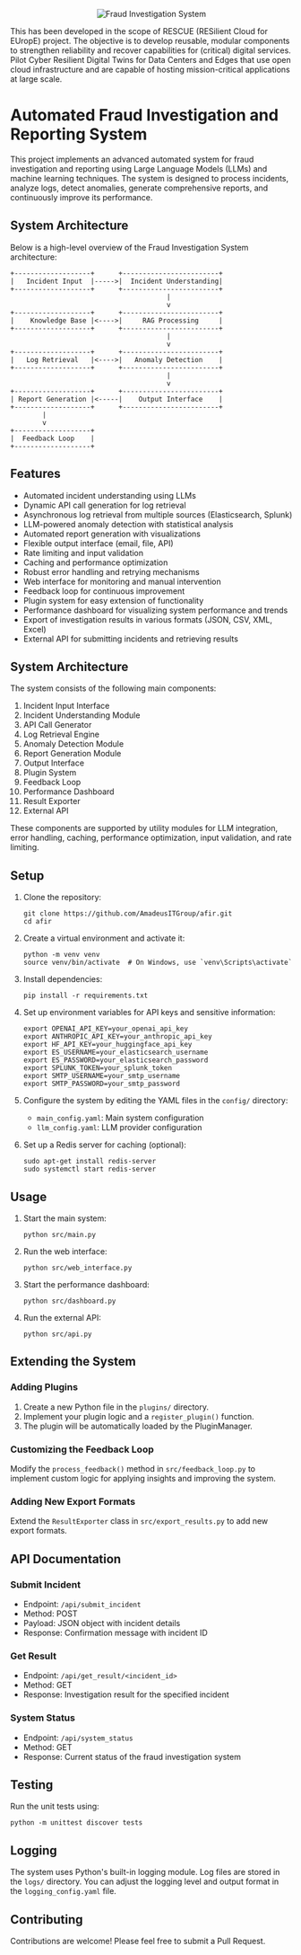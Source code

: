 <div align="center">

![Fraud Investigation System](assets/fraud_investigation_system.png)

</div>

This has been developed in the scope of RESCUE (RESilient Cloud for EUropE) project. 
The objective is to develop reusable, modular components to strengthen reliability and recover capabilities for (critical) digital services. Pilot Cyber Resilient Digital Twins for Data Centers and Edges that use open cloud infrastructure and are capable of hosting mission-critical applications at large scale.

# Automated Fraud Investigation and Reporting System

This project implements an advanced automated system for fraud investigation and reporting using Large Language Models (LLMs) and machine learning techniques. The system is designed to process incidents, analyze logs, detect anomalies, generate comprehensive reports, and continuously improve its performance.

## System Architecture

Below is a high-level overview of the Fraud Investigation System architecture:

```
+-------------------+      +------------------------+
|   Incident Input  |----->|  Incident Understanding|
+-------------------+      +------------------------+
                                       |
                                       v
+-------------------+      +------------------------+
|    Knowledge Base |<---->|     RAG Processing     |
+-------------------+      +------------------------+
                                       |
                                       v
+-------------------+      +------------------------+
|   Log Retrieval   |<---->|   Anomaly Detection    |
+-------------------+      +------------------------+
                                       |
                                       v
+-------------------+      +------------------------+
| Report Generation |<-----|    Output Interface    |
+-------------------+      +------------------------+
        |
        v
+-------------------+
|  Feedback Loop    |
+-------------------+
```

## Features

- Automated incident understanding using LLMs
- Dynamic API call generation for log retrieval
- Asynchronous log retrieval from multiple sources (Elasticsearch, Splunk)
- LLM-powered anomaly detection with statistical analysis
- Automated report generation with visualizations
- Flexible output interface (email, file, API)
- Rate limiting and input validation
- Caching and performance optimization
- Robust error handling and retrying mechanisms
- Web interface for monitoring and manual intervention
- Feedback loop for continuous improvement
- Plugin system for easy extension of functionality
- Performance dashboard for visualizing system performance and trends
- Export of investigation results in various formats (JSON, CSV, XML, Excel)
- External API for submitting incidents and retrieving results

## System Architecture

The system consists of the following main components:

1. Incident Input Interface
2. Incident Understanding Module
3. API Call Generator
4. Log Retrieval Engine
5. Anomaly Detection Module
6. Report Generation Module
7. Output Interface
8. Plugin System
9. Feedback Loop
10. Performance Dashboard
11. Result Exporter
12. External API

These components are supported by utility modules for LLM integration, error handling, caching, performance optimization, input validation, and rate limiting.

## Setup

1. Clone the repository:
   ```
   git clone https://github.com/AmadeusITGroup/afir.git
   cd afir
   ```

2. Create a virtual environment and activate it:
   ```
   python -m venv venv
   source venv/bin/activate  # On Windows, use `venv\Scripts\activate`
   ```

3. Install dependencies:
   ```
   pip install -r requirements.txt
   ```

4. Set up environment variables for API keys and sensitive information:
   ```
   export OPENAI_API_KEY=your_openai_api_key
   export ANTHROPIC_API_KEY=your_anthropic_api_key
   export HF_API_KEY=your_huggingface_api_key
   export ES_USERNAME=your_elasticsearch_username
   export ES_PASSWORD=your_elasticsearch_password
   export SPLUNK_TOKEN=your_splunk_token
   export SMTP_USERNAME=your_smtp_username
   export SMTP_PASSWORD=your_smtp_password
   ```

5. Configure the system by editing the YAML files in the `config/` directory:
   - `main_config.yaml`: Main system configuration
   - `llm_config.yaml`: LLM provider configuration

6. Set up a Redis server for caching (optional):
   ```
   sudo apt-get install redis-server
   sudo systemctl start redis-server
   ```

## Usage

1. Start the main system:
   ```
   python src/main.py
   ```

2. Run the web interface:
   ```
   python src/web_interface.py
   ```

3. Start the performance dashboard:
   ```
   python src/dashboard.py
   ```

4. Run the external API:
   ```
   python src/api.py
   ```

## Extending the System

### Adding Plugins

1. Create a new Python file in the `plugins/` directory.
2. Implement your plugin logic and a `register_plugin()` function.
3. The plugin will be automatically loaded by the PluginManager.

### Customizing the Feedback Loop

Modify the `process_feedback()` method in `src/feedback_loop.py` to implement custom logic for applying insights and improving the system.

### Adding New Export Formats

Extend the `ResultExporter` class in `src/export_results.py` to add new export formats.

## API Documentation

### Submit Incident

- Endpoint: `/api/submit_incident`
- Method: POST
- Payload: JSON object with incident details
- Response: Confirmation message with incident ID

### Get Result

- Endpoint: `/api/get_result/<incident_id>`
- Method: GET
- Response: Investigation result for the specified incident

### System Status

- Endpoint: `/api/system_status`
- Method: GET
- Response: Current status of the fraud investigation system

## Testing

Run the unit tests using:

```
python -m unittest discover tests
```

## Logging

The system uses Python's built-in logging module. Log files are stored in the `logs/` directory. You can adjust the logging level and output format in the `logging_config.yaml` file.

## Contributing

Contributions are welcome! Please feel free to submit a Pull Request.
